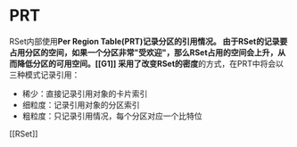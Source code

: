 # PRT
RSet内部使用**Per Region Table(PRT)**记录分区的引用情况。
由于RSet的记录要占用分区的空间，如果一个分区非常"受欢迎"，那么RSet占用的空间会上升，从而降低分区的可用空间。[[G1]] 采用了**改变RSet的密度**的方式，在PRT中将会以三种模式记录引用：
 - 稀少：直接记录引用对象的卡片索引
 - 细粒度：记录引用对象的分区索引 
 - 粗粒度：只记录引用情况，每个分区对应一个比特位

[[RSet]] 